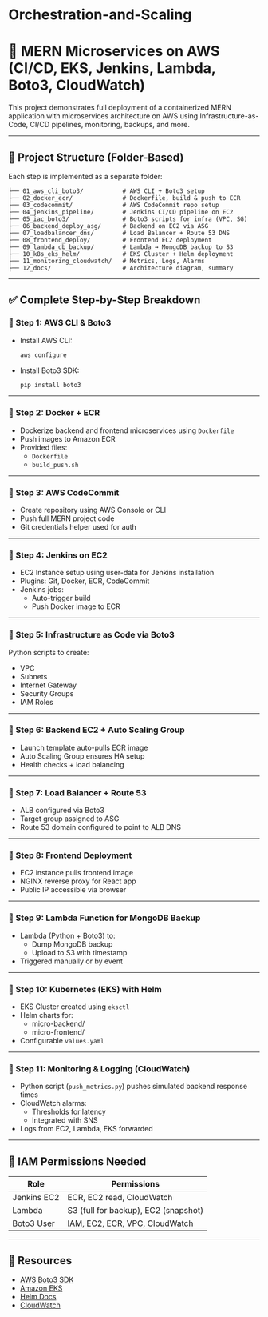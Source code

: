 # Orchestration-and-Scaling

# 🚀 MERN Microservices on AWS (CI/CD, EKS, Jenkins, Lambda, Boto3, CloudWatch)

This project demonstrates full deployment of a containerized MERN application with microservices architecture on AWS using Infrastructure-as-Code, CI/CD pipelines, monitoring, backups, and more.

---

## 📂 Project Structure (Folder-Based)

Each step is implemented as a separate folder:

```
├── 01_aws_cli_boto3/           # AWS CLI + Boto3 setup
├── 02_docker_ecr/              # Dockerfile, build & push to ECR
├── 03_codecommit/              # AWS CodeCommit repo setup
├── 04_jenkins_pipeline/        # Jenkins CI/CD pipeline on EC2
├── 05_iac_boto3/               # Boto3 scripts for infra (VPC, SG)
├── 06_backend_deploy_asg/      # Backend on EC2 via ASG
├── 07_loadbalancer_dns/        # Load Balancer + Route 53 DNS
├── 08_frontend_deploy/         # Frontend EC2 deployment
├── 09_lambda_db_backup/        # Lambda → MongoDB backup to S3
├── 10_k8s_eks_helm/            # EKS Cluster + Helm deployment
├── 11_monitoring_cloudwatch/   # Metrics, Logs, Alarms
├── 12_docs/                    # Architecture diagram, summary
```

---

## ✅ Complete Step-by-Step Breakdown

### 🔹 Step 1: AWS CLI & Boto3

- Install AWS CLI:
  ```bash
  aws configure
  ```
- Install Boto3 SDK:
  ```bash
  pip install boto3
  ```

---

### 🔹 Step 2: Docker + ECR

- Dockerize backend and frontend microservices using `Dockerfile`
- Push images to Amazon ECR
- Provided files:
  - `Dockerfile`
  - `build_push.sh`

---

### 🔹 Step 3: AWS CodeCommit

- Create repository using AWS Console or CLI
- Push full MERN project code
- Git credentials helper used for auth

---

### 🔹 Step 4: Jenkins on EC2

- EC2 Instance setup using user-data for Jenkins installation
- Plugins: Git, Docker, ECR, CodeCommit
- Jenkins jobs:
  - Auto-trigger build
  - Push Docker image to ECR

---

### 🔹 Step 5: Infrastructure as Code via Boto3

Python scripts to create:

- VPC
- Subnets
- Internet Gateway
- Security Groups
- IAM Roles

---

### 🔹 Step 6: Backend EC2 + Auto Scaling Group

- Launch template auto-pulls ECR image
- Auto Scaling Group ensures HA setup
- Health checks + load balancing

---

### 🔹 Step 7: Load Balancer + Route 53

- ALB configured via Boto3
- Target group assigned to ASG
- Route 53 domain configured to point to ALB DNS

---

### 🔹 Step 8: Frontend Deployment

- EC2 instance pulls frontend image
- NGINX reverse proxy for React app
- Public IP accessible via browser

---

### 🔹 Step 9: Lambda Function for MongoDB Backup

- Lambda (Python + Boto3) to:
  - Dump MongoDB backup
  - Upload to S3 with timestamp
- Triggered manually or by event

---

### 🔹 Step 10: Kubernetes (EKS) with Helm

- EKS Cluster created using `eksctl`
- Helm charts for:
  - micro-backend/
  - micro-frontend/
- Configurable `values.yaml`

---

### 🔹 Step 11: Monitoring & Logging (CloudWatch)

- Python script (`push_metrics.py`) pushes simulated backend response times
- CloudWatch alarms:
  - Thresholds for latency
  - Integrated with SNS
- Logs from EC2, Lambda, EKS forwarded

  
---

## 🔐 IAM Permissions Needed

| Role       | Permissions                             |
|------------|------------------------------------------|
| Jenkins EC2| ECR, EC2 read, CloudWatch                |
| Lambda     | S3 (full for backup), EC2 (snapshot)     |
| Boto3 User | IAM, EC2, ECR, VPC, CloudWatch           |

---

## 📘 Resources

- [AWS Boto3 SDK](https://boto3.amazonaws.com/)
- [Amazon EKS](https://eksctl.io/)
- [Helm Docs](https://helm.sh/docs/)
- [CloudWatch](https://docs.aws.amazon.com/AmazonCloudWatch/)
